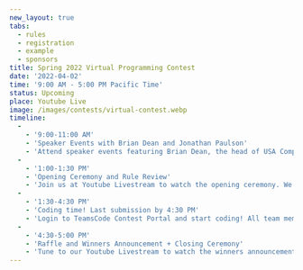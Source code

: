 ```yaml
---
new_layout: true
tabs:
  - rules
  - registration
  - example
  - sponsors
title: Spring 2022 Virtual Programming Contest
date: '2022-04-02'
time: '9:00 AM - 5:00 PM Pacific Time'
status: Upcoming
place: Youtube Live
image: /images/contests/virtual-contest.webp
timeline:
  -
    - '9:00-11:00 AM'
    - 'Speaker Events with Brian Dean and Jonathan Paulson'
    - 'Attend speaker events featuring Brian Dean, the head of USA Computing Olympiad, and Jonathan Paulson, Software Engineer at Amazon Web Services.'
  -
    - '1:00-1:30 PM'
    - 'Opening Ceremony and Rule Review'
    - 'Join us at Youtube Livestream to watch the opening ceremony. We will also be going over the rules of the contest.'
  -
    - '1:30-4:30 PM'
    - 'Coding time! Last submission by 4:30 PM'
    - 'Login to TeamsCode Contest Portal and start coding! All team members can submit solution and instantly access feedback until 4:30 PM.'
  -
    - '4:30-5:00 PM'
    - 'Raffle and Winners Announcement + Closing Ceremony'
    - 'Tune to our Youtube Livestream to watch the winners announcement, raffle, and our final closing ceremony.'
---
```

